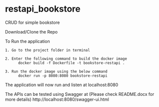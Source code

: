 # restapi_bookstore
CRUD for simple bookstore

Download/Clone the Repo

To Run the application

    1. Go to the project folder in terminal

    2. Enter the following command to build the docker image
          docker build -f Dockerfile -t bookstore-restapi .

    3. Run the docker image using the below command
          docker run -p 8080:8080 bookstore-restapi
      
The application will now run and listen at localhost:8080

The APIs can be tested using Swagger at  (Please check README.docx for more details)
    http://localhost:8080/swagger-ui.html
    



